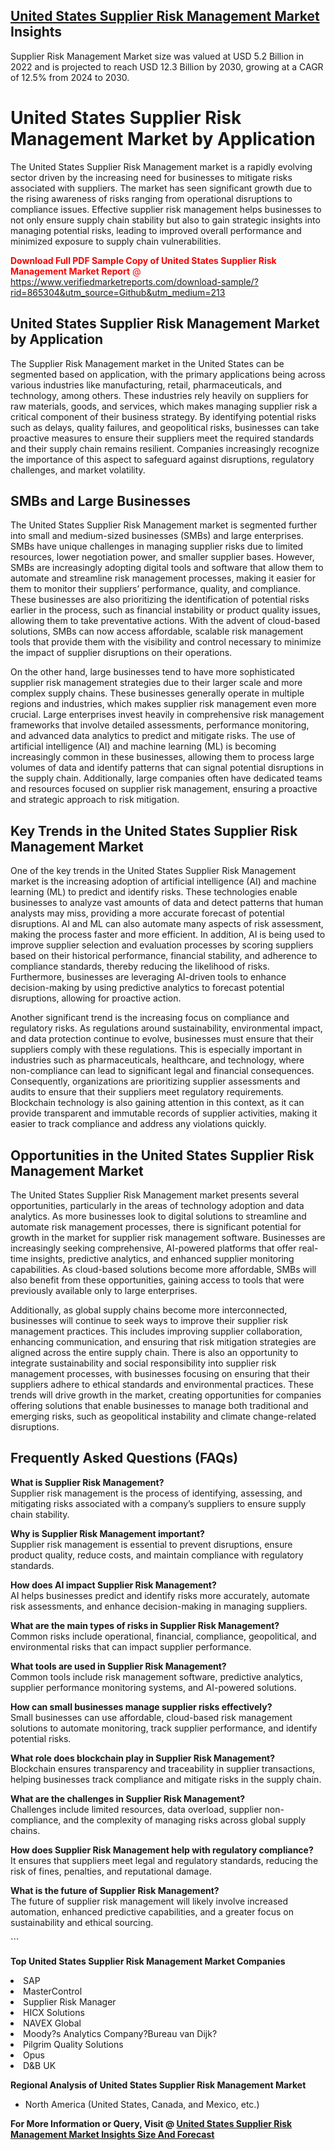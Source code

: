 <h2><a href="https://www.verifiedmarketreports.com/download-sample/?rid=865304&amp;utm_source=Github&amp;utm_medium=213" target="_blank">United States Supplier Risk Management Market</a> Insights</h2><p>Supplier Risk Management Market size was valued at USD 5.2 Billion in 2022 and is projected to reach USD 12.3 Billion by 2030, growing at a CAGR of 12.5% from 2024 to 2030.</p><p><h1>United States Supplier Risk Management Market by Application</h1><p>The United States Supplier Risk Management market is a rapidly evolving sector driven by the increasing need for businesses to mitigate risks associated with suppliers. The market has seen significant growth due to the rising awareness of risks ranging from operational disruptions to compliance issues. Effective supplier risk management helps businesses to not only ensure supply chain stability but also to gain strategic insights into managing potential risks, leading to improved overall performance and minimized exposure to supply chain vulnerabilities. <p><span class=""><span style="color: #ff0000;"><strong>Download Full PDF Sample Copy of United States Supplier Risk Management Market Report</strong> @ </span><a href="https://www.verifiedmarketreports.com/download-sample/?rid=865304&amp;utm_source=Github&amp;utm_medium=213" target="_blank">https://www.verifiedmarketreports.com/download-sample/?rid=865304&amp;utm_source=Github&amp;utm_medium=213</a></span></p></p><h2>United States Supplier Risk Management Market by Application</h2><p>The Supplier Risk Management market in the United States can be segmented based on application, with the primary applications being across various industries like manufacturing, retail, pharmaceuticals, and technology, among others. These industries rely heavily on suppliers for raw materials, goods, and services, which makes managing supplier risk a critical component of their business strategy. By identifying potential risks such as delays, quality failures, and geopolitical risks, businesses can take proactive measures to ensure their suppliers meet the required standards and their supply chain remains resilient. Companies increasingly recognize the importance of this aspect to safeguard against disruptions, regulatory challenges, and market volatility.</p><h2>SMBs and Large Businesses</h2><p>The United States Supplier Risk Management market is segmented further into small and medium-sized businesses (SMBs) and large enterprises. SMBs have unique challenges in managing supplier risks due to limited resources, lower negotiation power, and smaller supplier bases. However, SMBs are increasingly adopting digital tools and software that allow them to automate and streamline risk management processes, making it easier for them to monitor their suppliers’ performance, quality, and compliance. These businesses are also prioritizing the identification of potential risks earlier in the process, such as financial instability or product quality issues, allowing them to take preventative actions. With the advent of cloud-based solutions, SMBs can now access affordable, scalable risk management tools that provide them with the visibility and control necessary to minimize the impact of supplier disruptions on their operations.</p><p>On the other hand, large businesses tend to have more sophisticated supplier risk management strategies due to their larger scale and more complex supply chains. These businesses generally operate in multiple regions and industries, which makes supplier risk management even more crucial. Large enterprises invest heavily in comprehensive risk management frameworks that involve detailed assessments, performance monitoring, and advanced data analytics to predict and mitigate risks. The use of artificial intelligence (AI) and machine learning (ML) is becoming increasingly common in these businesses, allowing them to process large volumes of data and identify patterns that can signal potential disruptions in the supply chain. Additionally, large companies often have dedicated teams and resources focused on supplier risk management, ensuring a proactive and strategic approach to risk mitigation.</p><h2>Key Trends in the United States Supplier Risk Management Market</h2><p>One of the key trends in the United States Supplier Risk Management market is the increasing adoption of artificial intelligence (AI) and machine learning (ML) to predict and identify risks. These technologies enable businesses to analyze vast amounts of data and detect patterns that human analysts may miss, providing a more accurate forecast of potential disruptions. AI and ML can also automate many aspects of risk assessment, making the process faster and more efficient. In addition, AI is being used to improve supplier selection and evaluation processes by scoring suppliers based on their historical performance, financial stability, and adherence to compliance standards, thereby reducing the likelihood of risks. Furthermore, businesses are leveraging AI-driven tools to enhance decision-making by using predictive analytics to forecast potential disruptions, allowing for proactive action.</p><p>Another significant trend is the increasing focus on compliance and regulatory risks. As regulations around sustainability, environmental impact, and data protection continue to evolve, businesses must ensure that their suppliers comply with these regulations. This is especially important in industries such as pharmaceuticals, healthcare, and technology, where non-compliance can lead to significant legal and financial consequences. Consequently, organizations are prioritizing supplier assessments and audits to ensure that their suppliers meet regulatory requirements. Blockchain technology is also gaining attention in this context, as it can provide transparent and immutable records of supplier activities, making it easier to track compliance and address any violations quickly.</p><h2>Opportunities in the United States Supplier Risk Management Market</h2><p>The United States Supplier Risk Management market presents several opportunities, particularly in the areas of technology adoption and data analytics. As more businesses look to digital solutions to streamline and automate risk management processes, there is significant potential for growth in the market for supplier risk management software. Businesses are increasingly seeking comprehensive, AI-powered platforms that offer real-time insights, predictive analytics, and enhanced supplier monitoring capabilities. As cloud-based solutions become more affordable, SMBs will also benefit from these opportunities, gaining access to tools that were previously available only to large enterprises.</p><p>Additionally, as global supply chains become more interconnected, businesses will continue to seek ways to improve their supplier risk management practices. This includes improving supplier collaboration, enhancing communication, and ensuring that risk mitigation strategies are aligned across the entire supply chain. There is also an opportunity to integrate sustainability and social responsibility into supplier risk management processes, with businesses focusing on ensuring that their suppliers adhere to ethical standards and environmental practices. These trends will drive growth in the market, creating opportunities for companies offering solutions that enable businesses to manage both traditional and emerging risks, such as geopolitical instability and climate change-related disruptions.</p><h2>Frequently Asked Questions (FAQs)</h2><p><strong>What is Supplier Risk Management?</strong><br>Supplier risk management is the process of identifying, assessing, and mitigating risks associated with a company’s suppliers to ensure supply chain stability.</p><p><strong>Why is Supplier Risk Management important?</strong><br>Supplier risk management is essential to prevent disruptions, ensure product quality, reduce costs, and maintain compliance with regulatory standards.</p><p><strong>How does AI impact Supplier Risk Management?</strong><br>AI helps businesses predict and identify risks more accurately, automate risk assessments, and enhance decision-making in managing suppliers.</p><p><strong>What are the main types of risks in Supplier Risk Management?</strong><br>Common risks include operational, financial, compliance, geopolitical, and environmental risks that can impact supplier performance.</p><p><strong>What tools are used in Supplier Risk Management?</strong><br>Common tools include risk management software, predictive analytics, supplier performance monitoring systems, and AI-powered solutions.</p><p><strong>How can small businesses manage supplier risks effectively?</strong><br>Small businesses can use affordable, cloud-based risk management solutions to automate monitoring, track supplier performance, and identify potential risks.</p><p><strong>What role does blockchain play in Supplier Risk Management?</strong><br>Blockchain ensures transparency and traceability in supplier transactions, helping businesses track compliance and mitigate risks in the supply chain.</p><p><strong>What are the challenges in Supplier Risk Management?</strong><br>Challenges include limited resources, data overload, supplier non-compliance, and the complexity of managing risks across global supply chains.</p><p><strong>How does Supplier Risk Management help with regulatory compliance?</strong><br>It ensures that suppliers meet legal and regulatory standards, reducing the risk of fines, penalties, and reputational damage.</p><p><strong>What is the future of Supplier Risk Management?</strong><br>The future of supplier risk management will likely involve increased automation, enhanced predictive capabilities, and a greater focus on sustainability and ethical sourcing.</p>```</p><p><strong>Top United States Supplier Risk Management Market Companies</strong></p><div data-test-id=""><p><li>SAP</li><li> MasterControl</li><li> Supplier Risk Manager</li><li> HICX Solutions</li><li> NAVEX Global</li><li> Moody?s Analytics Company?Bureau van Dijk?</li><li> Pilgrim Quality Solutions</li><li> Opus</li><li> D&B UK</li></p><div><strong>Regional Analysis of&nbsp;United States Supplier Risk Management Market</strong></div><ul><li dir="ltr"><p dir="ltr">North America&nbsp;(United States, Canada, and Mexico, etc.)</p></li></ul><p><strong>For More Information or Query, Visit @&nbsp;</strong><strong><a href="https://www.verifiedmarketreports.com/product/supplier-risk-management-market/?utm_source=Github&amp;utm_medium=213" target="_blank">United States Supplier Risk Management Market Insights Size And Forecast</a></strong></p></div>
